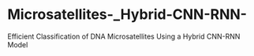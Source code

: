 # Microsatellites-_Hybrid-CNN-RNN-
Efficient Classification of DNA Microsatellites Using a Hybrid CNN-RNN Model
